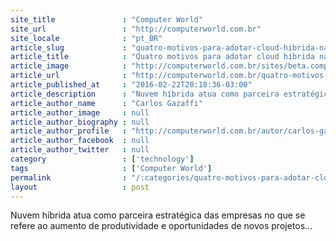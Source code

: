 ```yaml
---
site_title               : "Computer World"
site_url                 : "http://computerworld.com.br"
site_locale              : "pt_BR"
article_slug             : "quatro-motivos-para-adotar-cloud-hibrida-na-sua-empresa"
article_title            : "Quatro motivos para adotar cloud híbrida na sua empresa"
article_image            : "http://computerworld.com.br/sites/beta.computerworld.com.br/files/news_articles/cloud_hibrida_nuvem.jpg"
article_url              : "http://computerworld.com.br/quatro-motivos-para-adotar-cloud-hibrida-na-sua-empresa"
article_published_at     : "2016-02-22T20:18:36-03:00"
article_description      : "Nuvem híbrida atua como parceira estratégica das empresas no que se refere ao aumento de produtividade e oportunidades de novos projetos..."
article_author_name      : "Carlos Gazaffi"
article_author_image     : null
article_author_biography : null
article_author_profile   : "http://computerworld.com.br/autor/carlos-gazaffi"
article_author_facebook  : null
article_author_twitter   : null
category                 : ['technology']
tags                     : ['Computer World']
permalink                : "/:categories/quatro-motivos-para-adotar-cloud-hibrida-na-sua-empresa/"
layout                   : post
---
```


Nuvem híbrida atua como parceira estratégica das empresas no que se refere ao aumento de produtividade e oportunidades de novos projetos...
